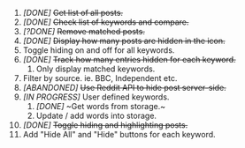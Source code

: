 1. *[DONE]* ~~Get list of all posts.~~ 
2. *[DONE]* ~~Check list of keywords and compare.~~ 
3. *[?DONE]* ~~Remove matched posts.~~ 
4. *[DONE]* ~~Display how many posts are hidden in the icon.~~ 
5. Toggle hiding on and off for all keywords.
7. *[DONE]* ~~Track how many entries hidden for each keyword.~~ 
    1. Only display matched keywords.
8. Filter by source. ie. BBC, Independent etc.
9. *[ABANDONED]* ~~Use Reddit API to hide post server-side.~~ 
10. *[IN PROGRESS]* User defined keywords. 
    1. *[DONE]* ~Get words from storage.~ 
    2. Update / add words into storage.
11. *[DONE]* ~~Toggle hiding and highlighting posts.~~ 
12. Add "Hide All" and "Hide" buttons for each keyword.
